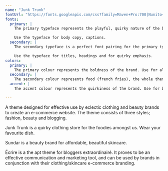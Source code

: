 ```yaml
---
name: "Junk Trunk"
fontUrl: "https://fonts.googleapis.com/css?family=Maven+Pro:700|Nunito+Sans:400,700"
fonts:
  primary: |
    The primary typeface represents the playful, quirky nature of the brand. A sans-serif typeface, the font perfectly represents the brand.

    Use the typeface for body copy, captions.
  secondary: |
    The secondary typeface is a perfect font pairing for the primary typeface. Bold typeface to represent the bold millennials and the brand itself.

    Use the typeface for titles, headings and for quirky emphasis.
colors:
  primary: |
    The primary colour represents the boldness of the brand. Use for all body copy, titles and text.
  secondary: |
    The secondary colour represents food (french fries), the whole theme behind the brand. Use for banners, to highlight pop-up texts.
  accent: |
    The accent colour represents the quirkiness of the brand. Use for buttons, emphasis, links, for an extra pop.

---
```


A theme designed for effective use by eclectic clothing and beauty brands to create an e-commerce website. The theme consists of three styles; fashion, beauty and blogging.

Junk Trunk is a quirky clothing store for the foodies amongst us. Wear your favourite dish.

Sundar is a beauty brand for affordable, beautiful skincare.

Écrire is a the apt theme for bloggers extraordinairé. It proves to be an effective communication and marketing tool, and can be used by brands in conjunction with their clothing/skincare e-commerce branding.
